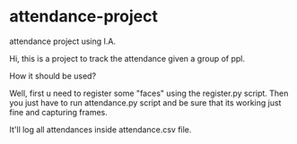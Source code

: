 # attendance-project
attendance project using I.A.

Hi, this is a project to track the attendance given a group of ppl.

How it should be used?

Well, first u need to register some "faces" using the register.py script. Then you just have to run attendance.py script and be sure that its working just fine and
capturing frames.

It'll log all attendances inside attendance.csv file.
